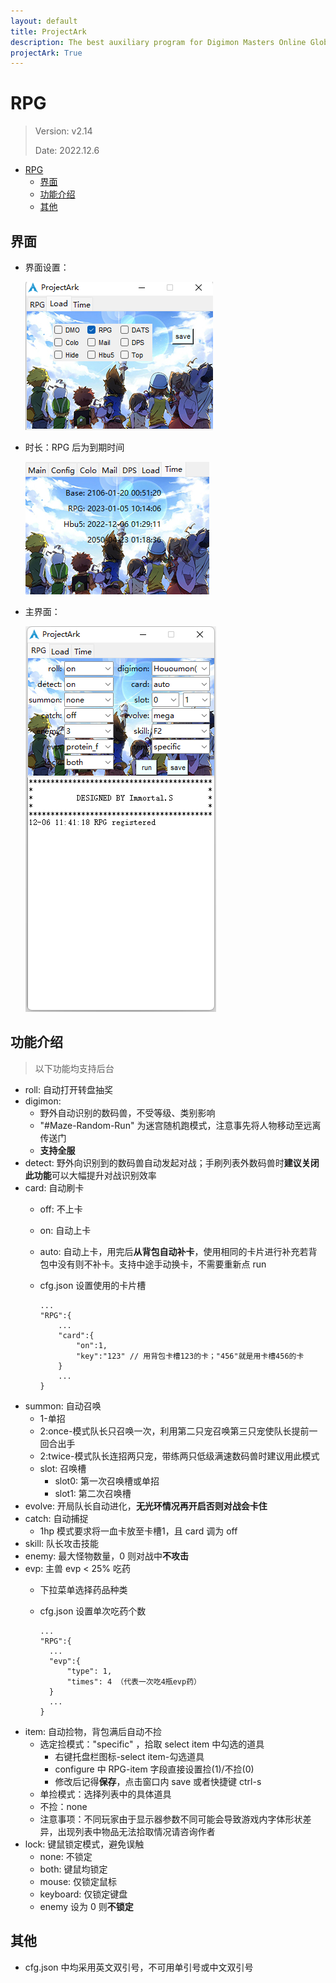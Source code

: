 ```yaml
---
layout: default
title: ProjectArk
description: The best auxiliary program for Digimon Masters Online Global
projectArk: True
---
```


# RPG
> Version: v2.14
>
> Date: 2022.12.6

- [RPG](#rpg)
  - [界面](#界面)
  - [功能介绍](#功能介绍)
  - [其他](#其他)

## 界面
- 界面设置：

  ![12](/projectArk/resource/rpg_load.png)

- 时长：RPG 后为到期时间

  ![12](/projectArk/resource/time.png)
  
- 主界面：

  ![12](/projectArk/resource/rpg.png)


## 功能介绍
> 以下功能均支持后台

- roll: 自动打开转盘抽奖
- digimon: 
  - 野外自动识别的数码兽，不受等级、类别影响
  - "#Maze-Random-Run" 为迷宫随机跑模式，注意事先将人物移动至远离传送门
  - **支持全服**
- detect: 野外向识别到的数码兽自动发起对战；手刷列表外数码兽时**建议关闭此功能**可以大幅提升对战识别效率
- card: 自动刷卡
  - off: 不上卡
  - on: 自动上卡
  - auto: 自动上卡，用完后**从背包自动补卡**，使用相同的卡片进行补充若背包中没有则不补卡。支持中途手动换卡，不需要重新点 run
  - cfg.json 设置使用的卡片槽
      
        ...
        "RPG":{
            ...
            "card":{
                "on":1,
                "key":"123" // 用背包卡槽123的卡；"456"就是用卡槽456的卡
            }
            ...
        }
- summon: 自动召唤
  - 1-单招
  - 2:once-模式队长只召唤一次，利用第二只宠召唤第三只宠使队长提前一回合出手
  - 2:twice-模式队长连招两只宠，带练两只低级满速数码兽时建议用此模式
  - slot: 召唤槽
    - slot0: 第一次召唤槽或单招
    - slot1: 第二次召唤槽
- evolve: 开局队长自动进化，**无光环情况再开启否则对战会卡住**
- catch: 自动捕捉
  - 1hp 模式要求将一血卡放至卡槽1，且 card 调为 off
- skill: 队长攻击技能
- enemy: 最大怪物数量，0 则对战中**不攻击**
- evp: 主兽 evp < 25% 吃药
  - 下拉菜单选择药品种类
  - cfg.json 设置单次吃药个数
    
        ...
        "RPG":{
          ...
          "evp":{
              "type": 1,
              "times": 4 （代表一次吃4瓶evp药）
          }
          ...
        }
- item: 自动捡物，背包满后自动不捡
  - 选定捡模式："specific" ，拾取 select item 中勾选的道具
    - 右键托盘栏图标-select item-勾选道具
    - configure 中 RPG-item 字段直接设置捡(1)/不捡(0)
    - 修改后记得**保存**，点击窗口内 save 或者快捷键 ctrl-s
  - 单捡模式：选择列表中的具体道具
  - 不捡：none
  - 注意事项：不同玩家由于显示器参数不同可能会导致游戏内字体形状差异，出现列表中物品无法拾取情况请咨询作者
- lock: 键鼠锁定模式，避免误触
  - none: 不锁定
  - both: 键鼠均锁定
  - mouse: 仅锁定鼠标
  - keyboard: 仅锁定键盘
  - enemy 设为 0 则**不锁定**


## 其他
- cfg.json 中均采用英文双引号，不可用单引号或中文双引号
